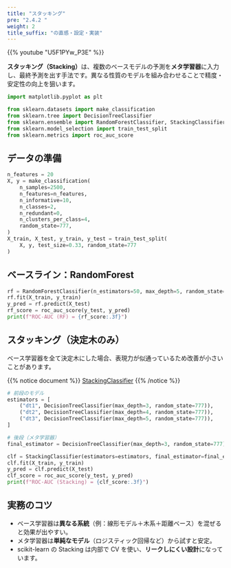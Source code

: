 ```yaml
---
title: "スタッキング"
pre: "2.4.2 "
weight: 2
title_suffix: "の直感・設定・実装"
---
```


{{% youtube "U5F1PYw_P3E" %}}

<div class="pagetop-box">
  <p><b>スタッキング（Stacking）</b>は、複数のベースモデルの予測を<b>メタ学習器</b>に入力し、最終予測を出す手法です。異なる性質のモデルを組み合わせることで精度・安定性の向上を狙います。</p>
</div>

```python
import matplotlib.pyplot as plt

from sklearn.datasets import make_classification
from sklearn.tree import DecisionTreeClassifier
from sklearn.ensemble import RandomForestClassifier, StackingClassifier
from sklearn.model_selection import train_test_split
from sklearn.metrics import roc_auc_score
```

## データの準備

```python
n_features = 20
X, y = make_classification(
    n_samples=2500,
    n_features=n_features,
    n_informative=10,
    n_classes=2,
    n_redundant=0,
    n_clusters_per_class=4,
    random_state=777,
)
X_train, X_test, y_train, y_test = train_test_split(
    X, y, test_size=0.33, random_state=777
)
```

## ベースライン：RandomForest

```python
rf = RandomForestClassifier(n_estimators=50, max_depth=5, random_state=777)
rf.fit(X_train, y_train)
y_pred = rf.predict(X_test)
rf_score = roc_auc_score(y_test, y_pred)
print(f"ROC-AUC (RF) = {rf_score:.3f}")
```

## スタッキング（決定木のみ）

ベース学習器を全て決定木にした場合、表現力が似通っているため改善が小さいことがあります。

{{% notice document %}}
[StackingClassifier](https://scikit-learn.org/stable/modules/generated/sklearn.ensemble.StackingClassifier.html)
{{% /notice %}}

```python
# 前段のモデル
estimators = [
    ("dt1", DecisionTreeClassifier(max_depth=3, random_state=777)),
    ("dt2", DecisionTreeClassifier(max_depth=4, random_state=777)),
    ("dt3", DecisionTreeClassifier(max_depth=5, random_state=777)),
]

# 後段（メタ学習器）
final_estimator = DecisionTreeClassifier(max_depth=3, random_state=777)

clf = StackingClassifier(estimators=estimators, final_estimator=final_estimator)
clf.fit(X_train, y_train)
y_pred = clf.predict(X_test)
clf_score = roc_auc_score(y_test, y_pred)
print(f"ROC-AUC (Stacking) = {clf_score:.3f}")
```

## 実務のコツ

- ベース学習器は<b>異なる系統</b>（例：線形モデル＋木系＋距離ベース）を混ぜると効果が出やすい。
- メタ学習器は<b>単純なモデル</b>（ロジスティック回帰など）から試すと安定。
- scikit-learn の Stacking は内部で CV を使い、<b>リークしにくい設計</b>になっています。

